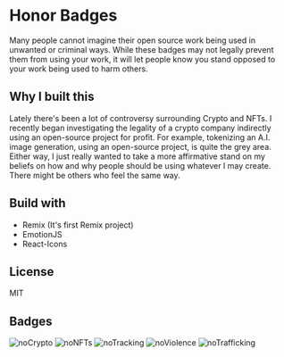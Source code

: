 # Honor Badges

 Many people cannot imagine their open source work being used in unwanted or criminal ways. While these badges may not legally prevent them from using your work, it will let people know you stand opposed to your work being used to harm others.

## Why I built this
Lately there's been a lot of controversy surrounding Crypto and NFTs. I recently began investigating the legality of a crypto company indirectly using an open-source project for profit. For example, tokenizing an A.I. image generation, using an open-source project, is quite the grey area. Either way, I just really wanted to take a more affirmative stand on my beliefs on how and why people should be using whatever I may create. There might be others who feel the same way. 

## Build with
* Remix (It's first Remix project)
* EmotionJS
* React-Icons

## License
MIT

## Badges
![noCrypto](https://honorbadges.com/badge/noCrypto.png)
![noNFTs](https://honorbadges.com/badge/noNFTs.png)
![noTracking](https://honorbadges.com/badge/noTracking.png)
![noViolence](https://honorbadges.com/badge/noViolence.png)
![noTrafficking](https://honorbadges.com/badge/noTrafficking.png)